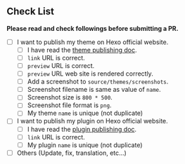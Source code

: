 ## Check List

**Please read and check followings before submitting a PR.**

- [ ] I want to publish my theme on Hexo official website.
    - [ ] I have read the [theme publishing doc](https://hexo.io/docs/themes#Publishing).
    - [ ] `link` URL is correct.
    - [ ] `preview` URL is correct.
    - [ ] `preview` URL web site is rendered correctly.
    - [ ] Add a screenshot to `source/themes/screenshots`.
    - [ ] Screenshot filename is same as value of `name`.
    - [ ] Screenshot size is `800 * 500`.
    - [ ] Screenshot file format is `png`.
    - [ ] My theme `name` is unique (not duplicate)
- [ ] I want to publish my plugin on Hexo official website.
    - [ ] I have read the [plugin publishing doc](https://hexo.io/docs/plugins#Publishing).
    - [ ] `link` URL is correct.
    - [ ] My plugin `name` is unique (not duplicate)
- [ ] Others (Update, fix, translation, etc...)

<!-- 
    Thank you for publishing your work on Hexo site!
    
    If you also would like to become a Hexojs org memeber, here is the opportunity. Simply transfer your repo into Hexojs org, and you will become hexojs member. You could still be the repo admin, but also gain access to hexojs other repoes. 
    
    There are several benefits to do so:
    1. Become Hexojs org member, and gain access to all hexojs repos.
    2. Other Hexojs members could help to maintain issues and review PRs.
    3. More wait you to discover... :)
    
    Please contact hi@abnerchou.me if you are interested in this opportunity.
-->
